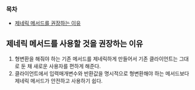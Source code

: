 ### 목차
- [제네릭 메서드를 권장하는 이유](#제네릭-메서드를-사용할-것을-권장하는-이유)

## 제네릭 메서드를 사용할 것을 권장하는 이유
1. 형변환을 해줘야 하는 기존 메서드를 제네릭하게 만들어서 기존 클라이언트는 그대로 둔 채 새로운 사용자를 편하게 해준다.
2. 클라이언트에서 입력매개변수와 반환값을 명시적으로 형변환해야 하는 메서드보다 제네릭 메서드가 안전하고 사용하기 쉽다.